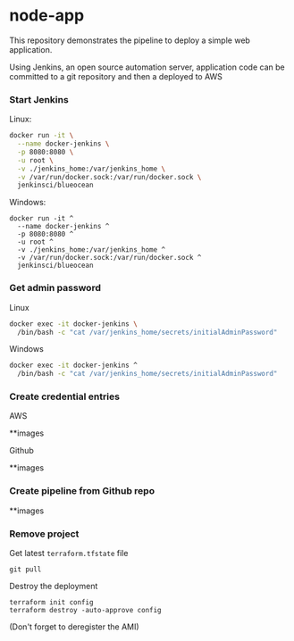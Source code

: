 # node-app

This repository demonstrates the pipeline to deploy a simple web application.

Using Jenkins, an open source automation server, application code can be
committed to a git repository and then a deployed to AWS

### Start Jenkins

Linux:

```bash
docker run -it \
  --name docker-jenkins \
  -p 8080:8080 \
  -u root \
  -v ./jenkins_home:/var/jenkins_home \
  -v /var/run/docker.sock:/var/run/docker.sock \
  jenkinsci/blueocean
```

Windows:

```
docker run -it ^
  --name docker-jenkins ^
  -p 8080:8080 ^
  -u root ^
  -v ./jenkins_home:/var/jenkins_home ^
  -v /var/run/docker.sock:/var/run/docker.sock ^
  jenkinsci/blueocean
```

### Get admin password

Linux

```bash
docker exec -it docker-jenkins \
  /bin/bash -c "cat /var/jenkins_home/secrets/initialAdminPassword"
```

Windows

```bash
docker exec -it docker-jenkins ^
  /bin/bash -c "cat /var/jenkins_home/secrets/initialAdminPassword"
```

### Create credential entries

AWS

**images

Github

**images

### Create pipeline from Github repo

**images

### Remove project

Get latest `terraform.tfstate` file

```git pull```

Destroy the deployment

```
terraform init config
terraform destroy -auto-approve config
```

(Don't forget to deregister the AMI)
